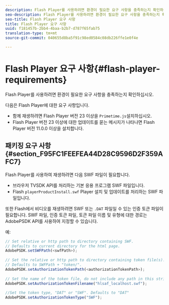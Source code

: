 ```yaml
---
description: Flash Player를 사용하려면 환경이 필요한 요구 사항을 충족하는지 확인하십시오.
seo-description: Flash Player를 사용하려면 환경이 필요한 요구 사항을 충족하는지 확인하십시오.
seo-title: Flash Player 요구 사항
title: Flash Player 요구 사항
uuid: f181457b-2bb4-4baa-b2b7-d787f65fab75
translation-type: tm+mt
source-git-commit: 040655d8ba5f91c98ed0584c08db226ffe1e0f4e

---
```



# Flash Player 요구 사항{#flash-player-requirements}

Flash Player를 사용하려면 환경이 필요한 요구 사항을 충족하는지 확인하십시오.

<!--<a id="section_FEE654D506EC4D85AE77302AD2A27777"></a>-->

다음은 Flash Player에 대한 요구 사항입니다.

* 함께 재생하려면 Flash Player 버전 23 이상을 `Primetime.js`설치하십시오.
* Flash Player 버전 23 이상에 대한 업데이트를 묻는 메시지가 나타나면 Flash Player 버전 11.0.0 이상을 설치합니다.

## 패키징 요구 사항 {#section_F95FC1FEEFEA44D28C9596D2F359AFC7}

Flash Player를 사용하여 재생하려면 다음 SWF 파일이 필요합니다.

* 브라우저 TVSDK API를 처리하는 기본 응용 프로그램 SWF 파일입니다.
* Flash `playerProductInstall.swf` Player 설치 및 업데이트를 처리하는 SWF 파일입니다.

또한 Flash에서 비디오를 재생하려면 SWF 또는 `.DAT` 파일일 수 있는 인증 토큰 파일이 필요합니다. SWF 파일, 인증 토큰 파일, 토큰 파일 이름 및 유형에 대한 경로는 AdobePSDK API를 사용하여 지정할 수 있습니다.

예:

```js
// Set relative or http path to directory containing SWF.  
// Defaults to current directory for the html page. 
AdobePSDK.setSWFPath(<swfPath>); 
 
// Set the relative or http path to directory containing token file(s). 
// Defaults to SWFPath + "token/". 
AdobePSDK.setAuthorizationTokenPath(<authorizationTokenPath>); 
 
// Set the name of the token file, do not include any path in this string. 
AdobePSDK.setAuthorizationTokenFilename("hlsaf_localhost.swf"); 
 
//Set the token type, "DAT" or "SWF". Defaults to "DAT" 
AdobePSDK.setAuthorizationTokenType("SWF");
```

